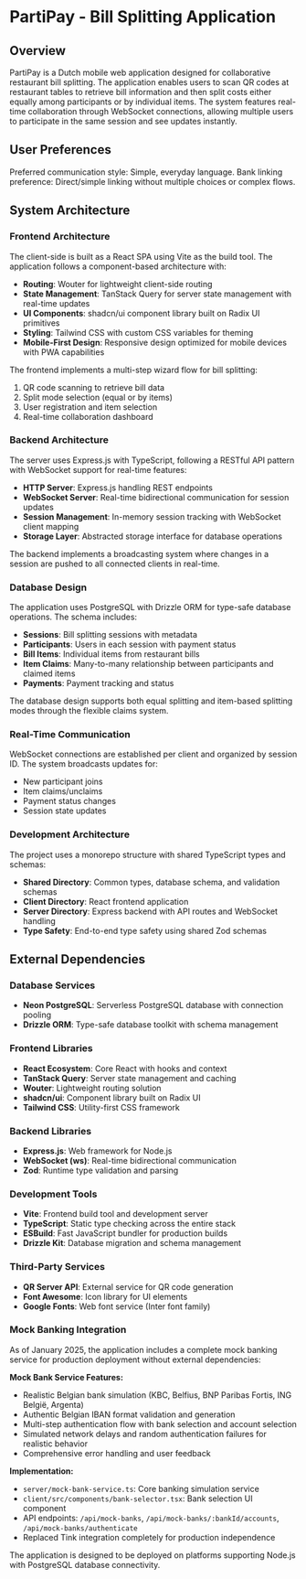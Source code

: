 # PartiPay - Bill Splitting Application

## Overview

PartiPay is a Dutch mobile web application designed for collaborative restaurant bill splitting. The application enables users to scan QR codes at restaurant tables to retrieve bill information and then split costs either equally among participants or by individual items. The system features real-time collaboration through WebSocket connections, allowing multiple users to participate in the same session and see updates instantly.

## User Preferences

Preferred communication style: Simple, everyday language.
Bank linking preference: Direct/simple linking without multiple choices or complex flows.

## System Architecture

### Frontend Architecture
The client-side is built as a React SPA using Vite as the build tool. The application follows a component-based architecture with:
- **Routing**: Wouter for lightweight client-side routing
- **State Management**: TanStack Query for server state management with real-time updates
- **UI Components**: shadcn/ui component library built on Radix UI primitives
- **Styling**: Tailwind CSS with custom CSS variables for theming
- **Mobile-First Design**: Responsive design optimized for mobile devices with PWA capabilities

The frontend implements a multi-step wizard flow for bill splitting:
1. QR code scanning to retrieve bill data
2. Split mode selection (equal or by items)
3. User registration and item selection
4. Real-time collaboration dashboard

### Backend Architecture
The server uses Express.js with TypeScript, following a RESTful API pattern with WebSocket support for real-time features:
- **HTTP Server**: Express.js handling REST endpoints
- **WebSocket Server**: Real-time bidirectional communication for session updates
- **Session Management**: In-memory session tracking with WebSocket client mapping
- **Storage Layer**: Abstracted storage interface for database operations

The backend implements a broadcasting system where changes in a session are pushed to all connected clients in real-time.

### Database Design
The application uses PostgreSQL with Drizzle ORM for type-safe database operations. The schema includes:
- **Sessions**: Bill splitting sessions with metadata
- **Participants**: Users in each session with payment status
- **Bill Items**: Individual items from restaurant bills
- **Item Claims**: Many-to-many relationship between participants and claimed items
- **Payments**: Payment tracking and status

The database design supports both equal splitting and item-based splitting modes through the flexible claims system.

### Real-Time Communication
WebSocket connections are established per client and organized by session ID. The system broadcasts updates for:
- New participant joins
- Item claims/unclaims
- Payment status changes
- Session state updates

### Development Architecture
The project uses a monorepo structure with shared TypeScript types and schemas:
- **Shared Directory**: Common types, database schema, and validation schemas
- **Client Directory**: React frontend application
- **Server Directory**: Express backend with API routes and WebSocket handling
- **Type Safety**: End-to-end type safety using shared Zod schemas

## External Dependencies

### Database Services
- **Neon PostgreSQL**: Serverless PostgreSQL database with connection pooling
- **Drizzle ORM**: Type-safe database toolkit with schema management

### Frontend Libraries
- **React Ecosystem**: Core React with hooks and context
- **TanStack Query**: Server state management and caching
- **Wouter**: Lightweight routing solution
- **shadcn/ui**: Component library built on Radix UI
- **Tailwind CSS**: Utility-first CSS framework

### Backend Libraries
- **Express.js**: Web framework for Node.js
- **WebSocket (ws)**: Real-time bidirectional communication
- **Zod**: Runtime type validation and parsing

### Development Tools
- **Vite**: Frontend build tool and development server
- **TypeScript**: Static type checking across the entire stack
- **ESBuild**: Fast JavaScript bundler for production builds
- **Drizzle Kit**: Database migration and schema management

### Third-Party Services
- **QR Server API**: External service for QR code generation
- **Font Awesome**: Icon library for UI elements
- **Google Fonts**: Web font service (Inter font family)

### Mock Banking Integration
As of January 2025, the application includes a complete mock banking service for production deployment without external dependencies:

**Mock Bank Service Features:**
- Realistic Belgian bank simulation (KBC, Belfius, BNP Paribas Fortis, ING België, Argenta)
- Authentic Belgian IBAN format validation and generation
- Multi-step authentication flow with bank selection and account selection
- Simulated network delays and random authentication failures for realistic behavior
- Comprehensive error handling and user feedback

**Implementation:**
- `server/mock-bank-service.ts`: Core banking simulation service
- `client/src/components/bank-selector.tsx`: Bank selection UI component
- API endpoints: `/api/mock-banks`, `/api/mock-banks/:bankId/accounts`, `/api/mock-banks/authenticate`
- Replaced Tink integration completely for production independence

The application is designed to be deployed on platforms supporting Node.js with PostgreSQL database connectivity.